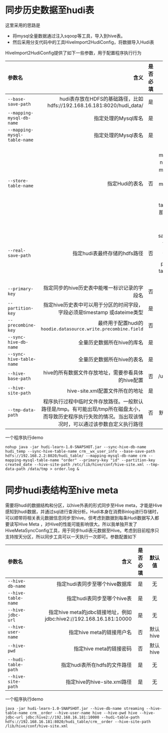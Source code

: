 
# 同步历史数据至hudi表
这里采用的思路是
- 将mysql全量数据通过注入sqoop等工具，导入到hive表。
- 然后采用分支代码中的工具HiveImport2HudiConfig，将数据导入Hudi表

HiveImport2HudiConfig提供了如下一些参数，用于配置程序执行行为

| 参数名      |     含义 |   是否必填   |默认值|
| :-------- | --------:| :------: | :------: |
| `--base-save-path`|   hudi表存放在HDFS的基础路径，比如hdfs://192.168.16.181:8020/hudi_data/|  是|无|
| `--mapping-mysql-db-name`|   指定处理的Mysql库名|  是|无|
| `--mapping-mysql-table-name`|   指定处理的Mysql表名|  是|无|
| `--store-table-name`|   指定Hudi的表名|  否|默认会根据--mapping-mysql-db-name和--mapping-mysql-table-name自动生成。假设--mapping-mysql-db-name 为crm，--mapping-mysql-table-name为order。那么最终的hudi表名为crm__order|
| `--real-save-path`|  指定hudi表最终存储的hdfs路径|  否|默认根据--base-save-path和--store-table-name自动生成，生成格式为'--base-save-path'+'/'+'--store-table-name' ，推荐默认|
| `--primary-key`|  指定同步的hive历史表中能唯一标识记录的字段名|  否|默认id|
| `--partition-key`|  指定hive历史表中可以用于分区的时间字段，字段必须是timestamp 或dateime类型|  是|无|
| `--precombine-key`|  最终用于配置hudi的`hoodie.datasource.write.precombine.field`|  否|默认id|
| `--sync-hive-db-name`|  全量历史数据所在hive的库名|  是|无|
| `--sync-hive-table-name`| 全量历史数据所在hive的表名|  是|无|
| `--hive-base-path`|  hive的所有数据文件存放地址，需要参看具体的hive配置|  否|/user/hive/warehouse|
| `--hive-site-path`| hive-site.xml配置文件所在的地址| 是|无|
| `--tmp-data-path`|  程序执行过程中临时文件存放路径。一般默认路径是/tmp。有可能出现/tmp所在磁盘太小，而导致历史程序执行失败的情况。当出现该情况时，可以通过该参数自定义执行路径|  否|默认操作系统临时目录|

一个程序执行demo

```
nohup java -jar hudi-learn-1.0-SNAPSHOT.jar --sync-hive-db-name hudi_temp --sync-hive-table-name crm__wx_user_info --base-save-path hdfs://192.168.2.2:8020/hudi_table/ --mapping-mysql-db-name crm --mapping-mysql-table-name "order" --primary-key "id" --partition-key created_date --hive-site-path /etc/lib/hive/conf/hive-site.xml --tmp-data-path /data/tmp > order.log &
```


# 同步hudi表结构至hive meta
需要将hudi的数据结构和分区，以hive外表的形式同步至Hive meta，才能是Hive感知到hudi数据，并通过sql进行查询分析。Hudi本身在消费Binlog进行存储时，可以顺带将相关表元数据信息同步至hive。但考虑到数据到每条Hudi数据写入都要读写Hive Meta ，对Hive的性能可能影响很大。所以我单独开发了HiveMetaSyncConfig工具，用于同步hudi表元数据至Hive。考虑到目前程序只支持按天分区，所以同步工具可以一天执行一次即可。参数配置如下

| 参数名      |     含义 |   是否必填   |默认值|
| :-------- | --------:| :------: |:------: |
| `--hive-db-name`|   指定hudi表同步至哪个hive数据库|  是| 无  |
| `--hive-table-name`|   指定hudi表同步至哪个hive表 |  是  |无  |
| `--hive-jdbc-url`|   指定hive meta的jdbc链接地址，例如jdbc:hive2://192.168.16.181:10000|  是|无  |
| `--hive-user-name`|   指定hive meta的链接用户名|  否  |默认hive |
| `--hive-pwd`|   指定hive meta的链接密码 |  否  |默认hive  |
| `--hudi-table-path`|   指定hudi表所在hdfs的文件路径|  是  |无  |
| `--hive-site-path`|   指定hive的hive-site.xml路径| 是  |无  |

一个程序执行demo

```
java -jar hudi-learn-1.0-SNAPSHOT.jar --hive-db-name streaming --hive-table-name crm__order --hive-user-name hive --hive-pwd hive --hive-jdbc-url jdbc:hive2://192.168.16.181:10000 --hudi-table-path hdfs://192.168.16.181:8020/hudi_table/crm__order --hive-site-path /lib/hive/conf/hive-site.xml
```

